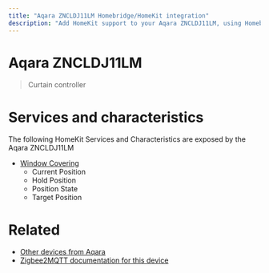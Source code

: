 ```yaml
---
title: "Aqara ZNCLDJ11LM Homebridge/HomeKit integration"
description: "Add HomeKit support to your Aqara ZNCLDJ11LM, using Homebridge, Zigbee2MQTT and homebridge-z2m."
---
```

<!---
This file has been GENERATED using src/docgen/docgen.ts
DO NOT EDIT THIS FILE MANUALLY!
-->
# Aqara ZNCLDJ11LM
> Curtain controller


# Services and characteristics
The following HomeKit Services and Characteristics are exposed by
the Aqara ZNCLDJ11LM

* [Window Covering](../../cover.md)
  * Current Position
  * Hold Position
  * Position State
  * Target Position


# Related
* [Other devices from Aqara](../index.md#aqara)
* [Zigbee2MQTT documentation for this device](https://www.zigbee2mqtt.io/devices/ZNCLDJ11LM.html)
